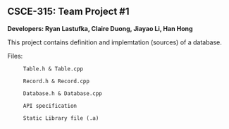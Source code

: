 **CSCE-315: Team Project #1**
----
  **Developers: Ryan Lastufka, Claire Duong, Jiayao Li, Han Hong**
  
  This project contains definition and implemtation (sources) of a database.
  
  Files: 
  
         Table.h & Table.cpp
  
         Record.h & Record.cpp
         
         Database.h & Database.cpp
         
         API specification
         
         Static Library file (.a)
         

